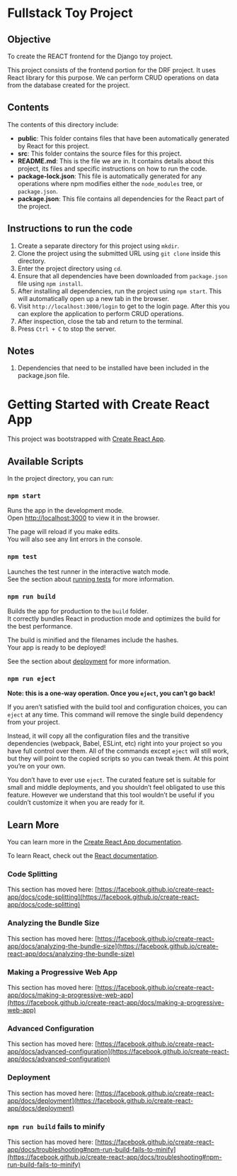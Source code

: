 # Fullstack Toy Project

## Objective
To create the REACT frontend for the Django toy project.

This project consists of the frontend portion for the DRF project. It uses React library for this purpose. We can perform CRUD operations on data from the database created for the project.

## Contents
The contents of this directory include:

- **public**: This folder contains files that have been automatically generated by React for this project.
- **src**: This folder contains the source files for this project.
- **README.md**: This is the file we are in. It contains details about this project, its files and specific instructions on how to run the code.
- **package-lock.json**: This file is automatically generated for any operations where npm modifies either the ```node_modules``` tree, or ```package.json```.
- **package.json**: This file contains all dependencies for the React part of the project.

## Instructions to run the code

1. Create a separate directory for this project using ```mkdir```.
2. Clone the project using the submitted URL using ```git clone``` inside this directory.
3. Enter the project directory using ```cd```.
4. Ensure that all dependencies have been downloaded from ```package.json``` file using ```npm install```. 
5. After installing all dependencies, run the project using ```npm start```. This will automatically open up a new tab in the browser.
6. Visit ```http://localhost:3000/login``` to get to the login page. After this you can explore the application to perform CRUD operations.
7. After inspection, close the tab and return to the terminal.
8. Press ```Ctrl + C``` to stop the server.

## Notes

1. Dependencies that need to be installed have been included in the package.json file.

# Getting Started with Create React App

This project was bootstrapped with [Create React App](https://github.com/facebook/create-react-app).

## Available Scripts

In the project directory, you can run:

### `npm start`

Runs the app in the development mode.\
Open [http://localhost:3000](http://localhost:3000) to view it in the browser.

The page will reload if you make edits.\
You will also see any lint errors in the console.

### `npm test`

Launches the test runner in the interactive watch mode.\
See the section about [running tests](https://facebook.github.io/create-react-app/docs/running-tests) for more information.

### `npm run build`

Builds the app for production to the `build` folder.\
It correctly bundles React in production mode and optimizes the build for the best performance.

The build is minified and the filenames include the hashes.\
Your app is ready to be deployed!

See the section about [deployment](https://facebook.github.io/create-react-app/docs/deployment) for more information.

### `npm run eject`

**Note: this is a one-way operation. Once you `eject`, you can’t go back!**

If you aren’t satisfied with the build tool and configuration choices, you can `eject` at any time. This command will remove the single build dependency from your project.

Instead, it will copy all the configuration files and the transitive dependencies (webpack, Babel, ESLint, etc) right into your project so you have full control over them. All of the commands except `eject` will still work, but they will point to the copied scripts so you can tweak them. At this point you’re on your own.

You don’t have to ever use `eject`. The curated feature set is suitable for small and middle deployments, and you shouldn’t feel obligated to use this feature. However we understand that this tool wouldn’t be useful if you couldn’t customize it when you are ready for it.

## Learn More

You can learn more in the [Create React App documentation](https://facebook.github.io/create-react-app/docs/getting-started).

To learn React, check out the [React documentation](https://reactjs.org/).

### Code Splitting

This section has moved here: [https://facebook.github.io/create-react-app/docs/code-splitting](https://facebook.github.io/create-react-app/docs/code-splitting)

### Analyzing the Bundle Size

This section has moved here: [https://facebook.github.io/create-react-app/docs/analyzing-the-bundle-size](https://facebook.github.io/create-react-app/docs/analyzing-the-bundle-size)

### Making a Progressive Web App

This section has moved here: [https://facebook.github.io/create-react-app/docs/making-a-progressive-web-app](https://facebook.github.io/create-react-app/docs/making-a-progressive-web-app)

### Advanced Configuration

This section has moved here: [https://facebook.github.io/create-react-app/docs/advanced-configuration](https://facebook.github.io/create-react-app/docs/advanced-configuration)

### Deployment

This section has moved here: [https://facebook.github.io/create-react-app/docs/deployment](https://facebook.github.io/create-react-app/docs/deployment)

### `npm run build` fails to minify

This section has moved here: [https://facebook.github.io/create-react-app/docs/troubleshooting#npm-run-build-fails-to-minify](https://facebook.github.io/create-react-app/docs/troubleshooting#npm-run-build-fails-to-minify)
